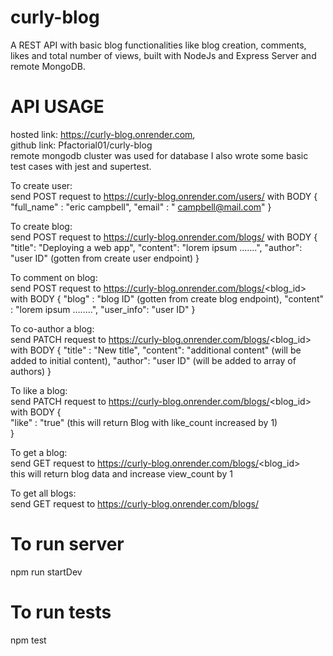 # curly-blog
A REST API with basic blog functionalities like blog creation, comments, likes and total number of views, built with NodeJs and Express Server and remote MongoDB.

# API USAGE
hosted link:  https://curly-blog.onrender.com,      
github link: Pfactorial01/curly-blog      
remote mongodb cluster was used for database
I also wrote some basic test cases with jest and supertest.


To create user:           
send POST request to https://curly-blog.onrender.com/users/ with BODY {
    "full_name" : "eric campbell",
    "email" : " campbell@mail.com"
}


To create blog:           
send POST request to https://curly-blog.onrender.com/blogs/  with BODY {
    "title": "Deploying a web app",
 "content": "lorem ipsum .......",
 "author":  "user ID" (gotten from create user endpoint)
  }
  
  
To comment on blog:          
send POST request to https://curly-blog.onrender.com/blogs/<blog_id> with BODY {
    "blog" : "blog ID" (gotten from create blog endpoint),
    "content" : "lorem ipsum ........",
     "user_info": "user ID"
}


To co-author a blog:        
send PATCH request to https://curly-blog.onrender.com/blogs/<blog_id> with BODY {
     "title" : "New title",
     "content": "additional content" (will be added to initial content),
     "author": "user ID" (will be added to array of authors)
}


To like a blog:               
send PATCH request to https://curly-blog.onrender.com/blogs/<blog_id> with BODY {   
     "like" : "true" (this will return Blog with like_count increased by 1)   
}       


To get a blog:   
send GET request to https://curly-blog.onrender.com/blogs/<blog_id>   
this will return blog data and increase view_count by 1    



To get all blogs:            
send GET request to https://curly-blog.onrender.com/blogs/   



# To run server
npm run startDev

# To run tests
npm test
